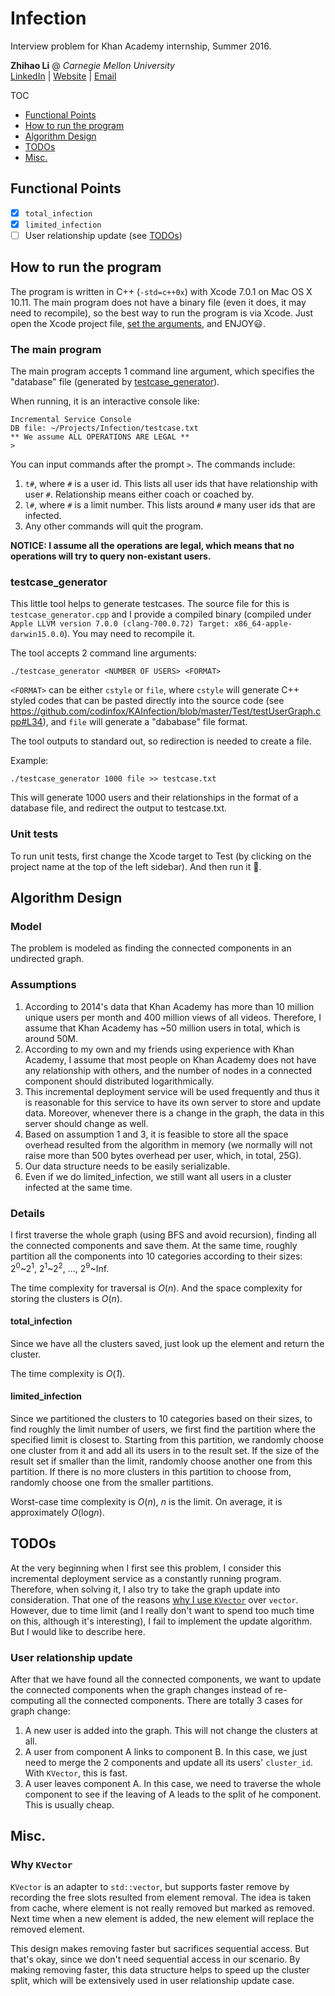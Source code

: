 # Infection

Interview problem for Khan Academy internship, Summer 2016.

**Zhihao Li** @ *Carnegie Mellon University*  
[LinkedIn](https://www.linkedin.com/in/lizhihao) |
[Website](http://codinfox.github.io) |
[Email](http://www.google.com/recaptcha/mailhide/d?k=01tG4h5A_4eXHg3FR7Rcjpeg==&c=AL516Fdp41ihb-wT0F8H7wmeQHf4yLuXPQd6uK-aNYc=)

TOC
* [Functional Points](#functional-points)
* [How to run the program](#how-to-run-the-program)
* [Algorithm Design](#algorithm-design)
* [TODOs](#todos)
* [Misc.](#misc)

## Functional Points

- [x] `total_infection`
- [x] `limited_infection`
- [ ] User relationship update (see [TODOs](#todos))

## How to run the program

The program is written in C++ (`-std=c++0x`) with Xcode 7.0.1 on Mac OS X 10.11. The main program does not have a binary file (even it does, it may need to recompile), so the best way to run the program is via Xcode. Just open the Xcode project file, [set the arguments](https://developer.apple.com/library/ios/recipes/xcode_help-scheme_editor/Articles/SchemeRun.html), and ENJOY😃.

### The main program

The main program accepts 1 command line argument, which specifies the "database" file (generated by [testcase_generator](#testcase_generator)).

When running, it is an interactive console like:

```
Incremental Service Console
DB file: ~/Projects/Infection/testcase.txt
** We assume ALL OPERATIONS ARE LEGAL **
>
```

You can input commands after the prompt `>`. The commands include:

1. `t#`, where `#` is a user id. This lists all user ids that have relationship with user `#`. Relationship means either coach or coached by.
2. `l#`, where `#` is a limit number. This lists around `#` many user ids that are infected.
3. Any other commands will quit the program.

**NOTICE: I assume all the operations are legal, which means that no operations will try to query non-existant users.**

### testcase_generator

This little tool helps to generate testcases. The source file for this is `testcase_generator.cpp` and I provide a compiled binary (compiled under `Apple LLVM version 7.0.0 (clang-700.0.72) Target: x86_64-apple-darwin15.0.0`). You may need to recompile it.

The tool accepts 2 command line arguments:

```
./testcase_generator <NUMBER OF USERS> <FORMAT>
```

`<FORMAT>` can be either `cstyle` or `file`, where `cstyle` will generate C++ styled codes that can be pasted directly into the source code (see https://github.com/codinfox/KAInfection/blob/master/Test/testUserGraph.cpp#L34), and `file` will generate a "dababase" file format.

The tool outputs to standard out, so redirection is needed to create a file.

Example:

```
./testcase_generator 1000 file >> testcase.txt
```

This will generate 1000 users and their relationships in the format of a database file, and redirect the output to testcase.txt.

### Unit tests

To run unit tests, first change the Xcode target to Test (by clicking on the project name at the top of the left sidebar). And then run it 👊.

## Algorithm Design

### Model

The problem is modeled as finding the connected components in an undirected graph.

### Assumptions

1. According to 2014's data that Khan Academy has more than 10 million unique users per month and 400 million views of all videos. Therefore, I assume that Khan Academy has ~50 million users in total, which is around 50M.
2. According to my own and my friends using experience with Khan Academy, I assume that most people on Khan Academy does not have any relationship with others, and the number of nodes in a connected component should distributed logarithmically.
3. This incremental deployment service will be used frequently and thus it is reasonable for this service to have its own server to store and update data. Moreover, whenever there is a change in the graph, the data in this server should change as well.
4. Based on assumption 1 and 3, it is feasible to store all the space overhead resulted from the algorithm in memory (we normally will not raise more than 500 bytes overhead per user, which, in total, 25G).
5. Our data structure needs to be easily serializable.
6. Even if we do limited_infection, we still want all users in a cluster infected at the same time.

### Details

I first traverse the whole graph (using BFS and avoid recursion), finding all the connected components and save them. At the same time, roughly partition all the components into 10 categories according to their sizes: 2<sup>0</sup>~2<sup>1</sup>, 2<sup>1</sup>~2<sup>2</sup>, ..., 2<sup>9</sup>~Inf.

The time complexity for traversal is *O*(*n*). And the space complexity for storing the clusters is *O*(*n*).

#### total_infection

Since we have all the clusters saved, just look up the element and return the cluster.

The time complexity is *O*(*1*).

#### limited_infection

Since we partitioned the clusters to 10 categories based on their sizes, to find roughly the limit number of users, we first find the partition where the specified limit is closest to. Starting from this partition, we randomly choose one cluster from it and add all its users in to the result set. If the size of the result set if smaller than the limit, randomly choose another one from this partition. If there is no more clusters in this partition to choose from, randomly choose one from the smaller partitions.

Worst-case time complexity is *O*(*n*), *n* is the limit. On average, it is approximately *O*(log*n*).

## TODOs

At the very beginning when I first see this problem, I consider this incremental deployment service as a constantly running program. Therefore, when solving it, I also try to take the graph update into consideration. That one of the reasons [why I use `KVector`](#why-kvector) over `vector`. However, due to time limit (and I really don't want to spend too much time on this, although it's interesting), I fail to implement the update algorithm. But I would like to describe here.

### User relationship update

After that we have found all the connected components, we want to update the connected components when the graph changes instead of re-computing all the connected components. There are totally 3 cases for graph change:

1. A new user is added into the graph. This will not change the clusters at all.
2. A user from component A links to component B. In this case, we just need to merge the 2 components and update all its users' `cluster_id`. With `KVector`, this is fast.
3. A user leaves component A. In this case, we need to traverse the whole component to see if the leaving of A leads to the split of he component. This is usually cheap.

## Misc.

### Why `KVector`
`KVector` is an adapter to `std::vector`, but supports faster remove by recording the free slots resulted from element removal. The idea is taken from cache, where element is not really removed but marked as removed. Next time when a new element is added, the new element will replace the removed element.

This design makes removing faster but sacrifices sequential access. But that's okay, since we don't need sequential access in our scenario. By making removing faster, this data structure helps to speed up the cluster split, which will be extensively used in user relationship update case.
